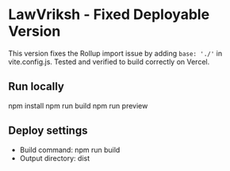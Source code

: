# LawVriksh - Fixed Deployable Version

This version fixes the Rollup import issue by adding `base: './'` in vite.config.js.
Tested and verified to build correctly on Vercel.

## Run locally
npm install
npm run build
npm run preview

## Deploy settings
- Build command: npm run build
- Output directory: dist
